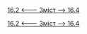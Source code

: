 [16.2 <--- ](16_2.md) [   Зміст   ](README.md) [--> 16.4](16_4.md)



[16.2 <--- ](16_2.md) [   Зміст   ](README.md) [--> 16.4](16_4.md)